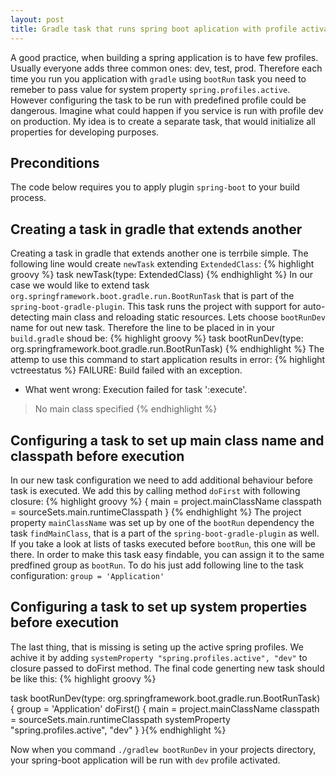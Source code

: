 ```yaml
---
layout: post
title: Gradle task that runs spring boot aplication with profile activated
---
```

A good practice, when building a spring application is to have few profiles. Usually everyone adds three common ones: dev, test, prod. Therefore each time you run you application with `gradle` using `bootRun` task  you need to remeber to pass value for system property `spring.profiles.active`. However configuring the task to be run with predefined profile could be dangerous. Imagine what could happen if you service is run with profile dev on production. My idea is to create a separate task, that would initialize all properties for developing purposes.

## Preconditions
The code below requires you to apply plugin `spring-boot` to your build process.  

## Creating a task in gradle that extends another
Creating a task in gradle that extends another one is terrbile simple. The following line would create `newTask` extending `ExtendedClass`:
{% highlight groovy %}
  task newTask(type: ExtendedClass)
{% endhighlight %}
In our case we would like to extend task `org.springframework.boot.gradle.run.BootRunTask` that is part of the `spring-boot-gradle-plugin`. This task runs the project with support for auto-detecting main class and reloading static resources. Lets choose `bootRunDev` name for out new task. Therefore the line to be placed in in your `build.gradle` shoud be:
{% highlight groovy %}
  task bootRunDev(type: org.springframework.boot.gradle.run.BootRunTask)
{% endhighlight %}
The attemp to use this command to start application results in error:
{% highlight vctreestatus %}
FAILURE: Build failed with an exception.

* What went wrong:
Execution failed for task ':execute'.
> No main class specified
{% endhighlight %}

## Configuring a task to set up main class name and classpath before execution
In our new task configuration we need to add additional behaviour before task is executed. We add this by calling method `doFirst` with following closure:
{% highlight groovy %}
{
		main = project.mainClassName
		classpath = sourceSets.main.runtimeClasspath
}
{% endhighlight %}
The project property `mainClassName` was set up by one of the `bootRun` dependency the task `findMainClass`, that is a part of the `spring-boot-gradle-plugin` as well. If you take a look at lists of tasks executed before `bootRun`, this one will be there. 
In order to make this task easy findable, you can assign it to the same predfined group as `bootRun`. To do his just add following line to the task configuration:
`group = 'Application'`

## Configuring a task to set up system properties before execution
The last thing, that is missing is seting up the active spring profiles. We achive it by adding `systemProperty "spring.profiles.active", "dev"` to closure passed to doFirst method. The final code generting new task should be like this:
{% highlight groovy %}

task bootRunDev(type: org.springframework.boot.gradle.run.BootRunTask) {
	group = 'Application'
	doFirst() {
		main = project.mainClassName
		classpath = sourceSets.main.runtimeClasspath
		systemProperty "spring.profiles.active", "dev"
	}
}{% endhighlight %}

Now when you command `./gradlew bootRunDev` in your projects directory, your spring-boot application will be run with `dev` profile activated.
